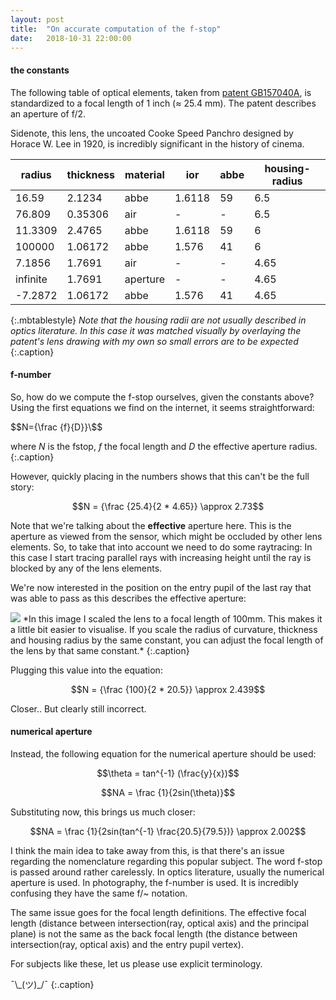 ```yaml
---
layout: post
title:  "On accurate computation of the f-stop"
date:   2018-10-31 22:00:00
---
```


#### the constants

The following table of optical elements, taken from [patent GB157040A](https://worldwide.espacenet.com/publicationDetails/originalDocument?CC=GB&NR=157040A&KC=A&FT=D&ND=3&date=19210120&DB=&locale=en_EP), is standardized to a focal length of 1 inch ($\approx$ 25.4 mm). The patent describes an aperture of f/2.

Sidenote, this lens, the uncoated Cooke Speed Panchro designed by Horace W. Lee in 1920, is incredibly significant in the history of cinema.


| radius  	| thickness 	| material 	| ior    	| abbe 	| housing-radius 	|
|---------	|-----------	|----------	|--------	|------	|----------------	|
| 16.59   	| 2.1234    	| abbe     	| 1.6118 	| 59   	| 6.5            	|
| 76.809  	| 0.35306   	| air      	| -      	| -    	| 6.5            	|
| 11.3309 	| 2.4765    	| abbe     	| 1.6118 	| 59   	| 6              	|
| 100000  	| 1.06172   	| abbe     	| 1.576  	| 41   	| 6              	|
| 7.1856  	| 1.7691    	| air      	| -      	| -    	| 4.65           	|
| infinite  | 1.7691    	| aperture  | -      	| -     | 4.65          	|
| -7.2872 	| 1.06172   	| abbe     	| 1.576  	| 41   	| 4.65           	|
{:.mbtablestyle}
*Note that the housing radii are not usually described in optics literature. In this case it was matched visually by overlaying the patent's lens drawing with my own so small errors are to be expected*
{:.caption}

#### f-number

So, how do we compute the f-stop ourselves, given the constants above? Using the first equations we find on the internet, it seems straightforward:

$$N={\frac {f}{D}}\$$

where $N$ is the fstop, $f$ the focal length and $D$ the effective aperture radius.
{:.caption}

However, quickly placing in the numbers shows that this can't be the full story:

$$N = {\frac {25.4}{2 * 4.65}}  \approx 2.73$$

Note that we're talking about the **effective** aperture here. This is the aperture as viewed from the sensor, which might be occluded by other lens elements. So, to take that into account we need to do some raytracing: In this case I start tracing parallel rays with increasing height until the ray is blocked by any of the lens elements.

We're now interested in the position on the entry pupil of the last ray that was able to pass as this describes the effective aperture:

<img src="{{ site.baseurl }}/assets/img/1920-cooke-speed-panchro.png">
*In this image I scaled the lens to a focal length of 100mm. This makes it a little bit easier to visualise. If you scale the radius of curvature, thickness and housing radius by the same constant, you can adjust the focal length of the lens by that same constant.*
{:.caption}

Plugging this value into the equation:

$$N = {\frac {100}{2 * 20.5}}  \approx 2.439$$

Closer.. But clearly still incorrect. 

#### numerical aperture

Instead, the following equation for the numerical aperture should be used:

$$\theta = tan^{-1} (\frac{y}{x})$$

$$NA = \frac {1}{2sin(\theta)}$$


Substituting now, this brings us much closer:

$$NA = \frac {1}{2sin(tan^{-1} \frac{20.5}{79.5})} \approx 2.002$$


I think the main idea to take away from this, is that there's an issue regarding the nomenclature regarding this popular subject. The word f-stop is passed around rather carelessly. In optics literature, usually the numerical aperture is used. In photography, the f-number is used. It is incredibly confusing they have the same f/~ notation.

The same issue goes for the focal length definitions. The effective focal length (distance between intersection(ray, optical axis) and the principal plane) is not the same as the back focal length (the distance between intersection(ray, optical axis) and the entry pupil vertex).

For subjects like these, let us please use explicit terminology.

¯\\\_(ツ)\_/¯
{:.caption}

<!-- 
{% highlight c++ %}
  float theta = std::atan(y/x);
  float fstop = 1.0 / (std::sin(theta) * 2.0);
{% endhighlight %}
-->
